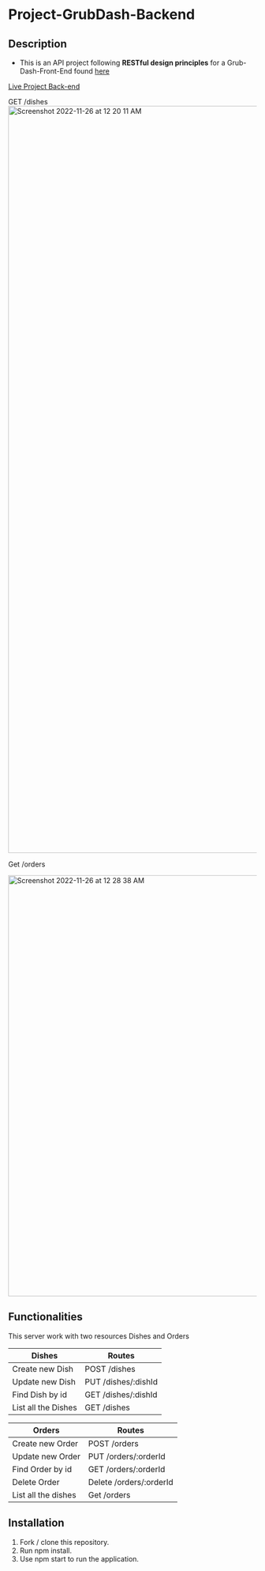# Project-GrubDash-Backend

## Description

- This is an API project following **RESTful design principles** for a Grub-Dash-Front-End found [here](https://github.com/ramamdeeCode/grub-dash-front-end.git)

[Live Project Back-end](https://project-grubdash-backend.onrender.com/dishes)


GET /dishes 
<img width="1512" alt="Screenshot 2022-11-26 at 12 20 11 AM" src="https://user-images.githubusercontent.com/86864383/204073607-a27557d9-9ee5-4948-b4a4-9d4eecf2a0c0.png">

 Get /orders
 
<img width="852" alt="Screenshot 2022-11-26 at 12 28 38 AM" src="https://user-images.githubusercontent.com/86864383/204073772-e6a4266b-da7c-4163-b6d3-9f7c7e142a96.png">


## Functionalities

This server work with two resources Dishes and Orders

| Dishes              | Routes              |
| ------------------- | ------------------- |
| Create new Dish     | POST /dishes        |
| Update new Dish     | PUT /dishes/:dishId |
| Find Dish by id     | GET /dishes/:dishId |
| List all the Dishes | GET /dishes         |

| Orders              | Routes                  |
| ------------------- | ----------------------- |
| Create new Order    | POST /orders            |
| Update new Order    | PUT /orders/:orderId    |
| Find Order by id    | GET /orders/:orderId    |
| Delete Order        | Delete /orders/:orderId |
| List all the dishes | Get /orders            |





## Installation

1.  Fork / clone this repository.
2.  Run npm install.
3.  Use npm start to run the application.
